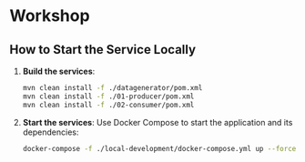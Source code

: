 # Workshop
## How to Start the Service Locally

1. **Build the services**:
   ```bash
   mvn clean install -f ./datagenerator/pom.xml
   mvn clean install -f ./01-producer/pom.xml
   mvn clean install -f ./02-consumer/pom.xml
   ```
2. **Start the services**:
   Use Docker Compose to start the application and its dependencies:
   ```bash
   docker-compose -f ./local-development/docker-compose.yml up --force-recreate --build --remove-orphans
   ```